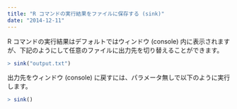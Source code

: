 ```yaml
---
title: "R コマンドの実行結果をファイルに保存する (sink)"
date: "2014-12-11"
---
```


R コマンドの実行結果はデフォルトではウィンドウ (console) 内に表示されますが、下記のようにして任意のファイルに出力先を切り替えることができます。

```r
> sink("output.txt")
```

出力先をウィンドウ (console) に戻すには、パラメータ無しで以下のように実行します。

```r
> sink()
```

